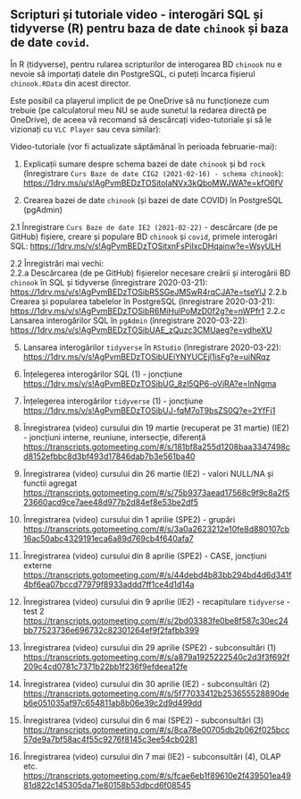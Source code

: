 ## Scripturi și tutoriale video - interogări SQL și tidyverse (R) pentru baza de date `chinook` și baza de date `covid`.

În R (tidyverse), pentru rularea scripturilor de interogarea BD `chinook` nu e nevoie să importați datele din PostgreSQL, ci puteți încarca fișierul `chinook.RData` din acest director.

Este posibil ca playerul implicit de pe OneDrive să nu funcționeze cum trebuie (pe calculatorul meu NU se aude sunetul la redarea directă pe OneDrive), de aceea vă recomand să descărcați video-tutoriale și să le vizionați cu `VLC Player` sau ceva similar):

Video-tutoriale (vor fi actualizate săptămânal în perioada februarie-mai):

1. Explicații sumare despre schema bazei de date `chinook` și bd `rock` (înregistrare `Curs Baze de date CIG2 (2021-02-16) - schema chinook`): 
  https://1drv.ms/u/s!AgPvmBEDzTOSitoIaNVx3kQboMWJWA?e=kfO6fV


2. Crearea bazei de date `chinook` (și bazei de date COVID) în PostgreSQL (pgAdmin)

  2.1 Înregistrare `Curs Baze de date IE2 (2021-02-22)` - descărcare (de pe GitHub) fișiere, creare și populare BD `chinook` și `covid`, primele interogări SQL:
    https://1drv.ms/v/s!AgPvmBEDzTOSitxnFsPiIxcDHqainw?e=WsyULH 

  2.2 Înregistrări mai vechi:    
    2.2.a Descărcarea (de pe GitHub) fișierelor necesare creării și interogării BD `chinook` în SQL și tidyverse (înregistrare 2020-03-21):
      https://1drv.ms/v/s!AgPvmBEDzTOSibR5SGeJMSwR4rqCJA?e=tseYlJ
    2.2.b Crearea și popularea tabelelor în PostgreSQL (înregistrare 2020-03-21): 
      https://1drv.ms/v/s!AgPvmBEDzTOSibR6MiHulPoMzD0f2g?e=nWPfr1
    2.2.c Lansarea interogărilor SQL în `pgAdmin` (înregistrare 2020-03-22):
      https://1drv.ms/v/s!AgPvmBEDzTOSibUAE_zQuzc3CMUaeg?e=ydheXU




5. Lansarea interogărilor `tidyverse` în `RStudio` (înregistrare 2020-03-22):
https://1drv.ms/v/s!AgPvmBEDzTOSibUEiYNYUCEjl1isFg?e=uiNRqz

6. Înțelegerea interogărilor SQL (1) - joncțiune
https://1drv.ms/v/s!AgPvmBEDzTOSibUG_8zl5QP6-oVjRA?e=lnNgma

7. Înțelegerea interogărilor `tidyverse` (1) - joncțiune
https://1drv.ms/v/s!AgPvmBEDzTOSibUJ-fqM7oT9bsZS0Q?e=2YfFj1

8. Înregistrarea (video) cursului din 19 martie (recuperat pe 31 martie) (IE2) - joncțiuni interne, reuniune, intersecție, diferență
https://transcripts.gotomeeting.com/#/s/181bf8a255d1208baa3347498cd8152efbbc8d3bf493d17846dab7b3e561ba40

9. Înregistrarea (video) cursului din 26 martie (IE2) - valori NULL/NA și functii agregat
https://transcripts.gotomeeting.com/#/s/75b9373aead17568c9f9c8a2f523660acd9ce7aee48d977b2d84ef8e53be2df5

10. Înregistrarea (video) cursului din 1 aprilie (SPE2) - grupări
https://transcripts.gotomeeting.com/#/s/3a0a2623212e10fe8d880107cb16ac50abc4329191eca6a89d769cb4f640afa7

11. Înregistrarea (video) cursului din 8 aprilie (SPE2) - CASE, joncțiuni externe
https://transcripts.gotomeeting.com/#/s/44debd4b83bb294bd4d6d341f4bf6ea07bccd77979f8933addd7ff1ce4d1d14a

12. Înregistrarea (video) cursului din 9 aprilie (IE2) - recapitulare `tidyverse` - test 2
https://transcripts.gotomeeting.com/#/s/2bd03383fe0be8f587c30ec24bb77523736e696732c82301264ef9f2fafbb399

13. Înregistrarea (video) cursului din 29 aprilie (SPE2) - subconsultări (1)
https://transcripts.gotomeeting.com/#/s/a879a1925222540c2d3f3f692f209c4cd0781c7371b22bb1f236f9efdeea12fe

14. Înregistrarea (video) cursului din 30 aprilie (IE2) - subconsultări (2)
https://transcripts.gotomeeting.com/#/s/5f77033412b253655528890deb6e051035af97c654811ab8b06e39c2d9d499dd

15. Înregistrarea (video) cursului din 6 mai (SPE2) - subconsultări (3)
https://transcripts.gotomeeting.com/#/s/8ca78e00705db2b062f025bcc57de9a7bf58ac4f55c9276f8145c3ee54cb0281

16. Înregistrarea (video) cursului din 7 mai (IE2) - subconsultări (4), OLAP etc.
https://transcripts.gotomeeting.com/#/s/fcae6eb1f89610e2f439501ea4981d822c145305da71e80158b53dbcd6f08545
